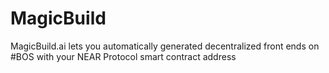 # MagicBuild
MagicBuild.ai lets you automatically generated decentralized front ends on #BOS with your NEAR Protocol smart contract address
